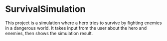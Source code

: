 # SurvivalSimulation

This project is a simulation where a hero tries to survive by fighting enemies in a dangerous world. It takes input from the user about the hero and enemies, then shows the simulation result.
